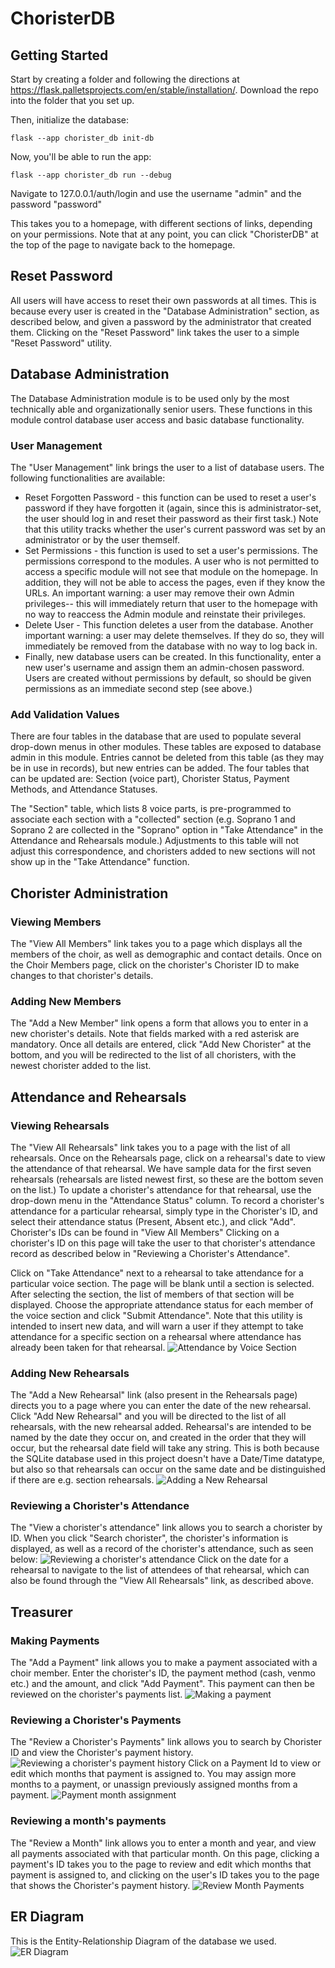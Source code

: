 # ChoristerDB

## Getting Started
Start by creating a folder and following the directions at <https://flask.palletsprojects.com/en/stable/installation/>.  Download the repo into the folder that you set up.

Then, initialize the database:

```flask --app chorister_db init-db```

Now, you'll be able to run the app:

```flask --app chorister_db run --debug```

Navigate to 127.0.0.1/auth/login and use the username "admin" and the password "password"

This takes you to a homepage, with different sections of links, depending on your permissions. Note that at any point, you can click "ChoristerDB" at the top of the page to navigate back to the homepage.

## Reset Password
All users will have access to reset their own passwords at all times.  This is because every user is created in the "Database Administration" section, as described below, and given a password by the administrator that created them.  Clicking on the "Reset Password" link takes the user to a simple "Reset Password" utility.

## Database Administration
The Database Administration module is to be used only by the most technically able and organizationally senior users.  These functions in this module control database user access and basic database functionality.

### User Management
The "User Management" link brings the user to a list of database users.  The following functionalities are available:
<ul>
  <li>Reset Forgotten Password - this function can be used to reset a user's password if they have forgotten it (again, since this is administrator-set, the user should log in and reset their password as their first task.)  Note that this utility tracks whether the user's current password was set by an administrator or by the user themself.</li>
  <li>Set Permissions - this function is used to set a user's permissions.  The permissions correspond to the modules.  A user who is not permitted to access a specific module will not see that module on the homepage.  In addition, they will not be able to access the pages, even if they know the URLs.  An important warning: a user may remove their own Admin privileges-- this will immediately return that user to the homepage with no way to reaccess the Admin module and reinstate their privileges.</li>
  <li>Delete User - This function deletes a user from the database.  Another important warning: a user may delete themselves.  If they do so, they will immediately be removed from the database with no way to log back in.</li>
  <li>Finally, new database users can be created.  In this functionality, enter a new user's username and assign them an admin-chosen password.  Users are created without permissions by default, so should be given permissions as an immediate second step (see above.)</li>
</ul>

### Add Validation Values
There are four tables in the database that are used to populate several drop-down menus in other modules.  These tables are exposed to database admin in this module.  Entries cannot be deleted from this table (as they may be in use in records), but new entries can be added.  The four tables that can be updated are: Section (voice part), Chorister Status, Payment Methods, and Attendance Statuses.

The "Section" table, which lists 8 voice parts, is pre-programmed to associate each section with a "collected" section (e.g. Soprano 1 and Soprano 2 are collected in the "Soprano" option in "Take Attendance" in the Attendance and Rehearsals module.)  Adjustments to this table will not adjust this correspondence, and choristers added to new sections will not show up in the "Take Attendance" function.

## Chorister Administration
### Viewing Members
The "View All Members" link takes you to a page which displays all the members of the choir, as well as demographic and contact details.
Once on the Choir Members page, click on the chorister's Chorister ID to make changes to that chorister's details.

### Adding New Members
The "Add a New Member" link opens a form that allows you to enter in a new chorister's details. Note that fields marked with a red asterisk are mandatory. Once all details are entered, click "Add New Chorister" at the bottom, and you will be redirected to the list of all choristers, with the newest chorister added to the list.

## Attendance and Rehearsals
### Viewing Rehearsals
The "View All Rehearsals" link takes you to a page with the list of all rehearsals.
Once on the Rehearsals page, click on a rehearsal's date to view the attendance of that rehearsal.  We have sample data for the first seven rehearsals (rehearsals are listed newest first, so these are the bottom seven on the list.)
To update a chorister's attendance for that rehearsal, use the drop-down menu in the "Attendance Status" column.
To record a chorister's attendance for a particular rehearsal, simply type in the Chorister's ID, and select their attendance status (Present, Absent etc.), and click "Add".  Chorister's IDs can be found in "View All Members"
Clicking on a chorister's ID on this page will take the user to that chorister's attendance record as described below in "Reviewing a Chorister's Attendance".

Click on "Take Attendance" next to a rehearsal to take attendance for a particular voice section. The page will be blank until a section is selected.  After selecting the section, the list of members of that section will be displayed. Choose the appropriate attendance status for each member of the voice section and click "Submit Attendance".  Note that this utility is intended to insert new data, and will warn a user if they attempt to take attendance for a specific section on a rehearsal where attendance has already been taken for that rehearsal.
![Attendance by Voice Section](images/attendance_by_voice_section.png)

### Adding New Rehearsals
The "Add a New Rehearsal" link (also present in the Rehearsals page) directs you to a page where you can enter the date of the new rehearsal. Click "Add New Rehearsal" and you will be directed to the list of all rehearsals, with the new rehearsal added.  Rehearsal's are intended to be named by the date they occur on, and created in the order that they will occur, but the rehearsal date field will take any string.  This is both because the SQLite database used in this project doesn't have a Date/Time datatype, but also so that rehearsals can occur on the same date and be distinguished if there are e.g. section rehearsals.
![Adding a New Rehearsal](images/add_rehearsal.png)

### Reviewing a Chorister's Attendance
The "View a chorister's attendance" link allows you to search a chorister by ID. When you click "Search chorister", the chorister's information is displayed, as well as a record of the chorister's attendance, such as seen below:
![Reviewing a chorister's attendance](images/review_chorister_attendance.png)
Click on the date for a rehearsal to navigate to the list of attendees of that rehearsal, which can also be found through the "View All Rehearsals" link, as described above.

## Treasurer
### Making Payments
The "Add a Payment" link allows you to make a payment associated with a choir member. Enter the chorister's ID, the payment method (cash, venmo etc.) and the amount, and click "Add Payment".  This payment can then be reviewed on the chorister's payments list.
![Making a payment](images/add_payment.png)

### Reviewing a Chorister's Payments
The "Review a Chorister's Payments" link allows you to search by Chorister ID and view the Chorister's payment history.
![Reviewing a chorister's payment history](images/review_chorister_payment.png)
Click on a Payment Id to view or edit which months that payment is assigned to. You may assign more months to a payment, or unassign previously assigned months from a payment.
![Payment month assignment](images/payment_month_assignment.png)

### Reviewing a month's payments
The "Review a Month" link allows you to enter a month and year, and view all payments associated with that particular month.  On this page, clicking a payment's ID takes you to the page to review and edit which months that payment is assigned to, and clicking on the user's ID takes you to the page that shows the Chorister's payment history.
![Review Month Payments](images/review_month_payments.png)

## ER Diagram
This is the Entity-Relationship Diagram of the database we used.
![ER Diagram](images/er_diagram.png)
